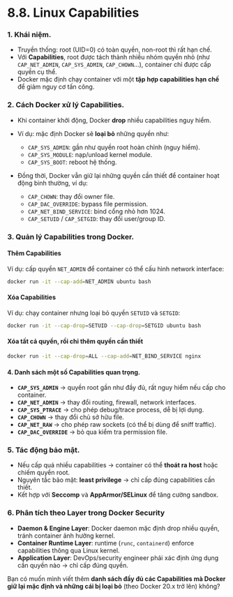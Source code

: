 # 8.8. Linux Capabilities

### 1. Khái niệm.

* Truyền thống: root (UID=0) có toàn quyền, non-root thì rất hạn chế.
* Với **Capabilities**, root được tách thành nhiều nhóm quyền nhỏ (như `CAP_NET_ADMIN`, `CAP_SYS_ADMIN`, `CAP_CHOWN`…), container chỉ được cấp quyền cụ thể.
* Docker mặc định chạy container với một **tập hợp capabilities hạn chế** để giảm nguy cơ tấn công.
### 2. Cách Docker xử lý Capabilities.

* Khi container khởi động, Docker **drop** nhiều capabilities nguy hiểm.

* Ví dụ: mặc định Docker sẽ **loại bỏ** những quyền như:

  * `CAP_SYS_ADMIN`: gần như quyền root hoàn chỉnh (nguy hiểm).
  * `CAP_SYS_MODULE`: nạp/unload kernel module.
  * `CAP_SYS_BOOT`: reboot hệ thống.

* Đồng thời, Docker vẫn giữ lại những quyền cần thiết để container hoạt động bình thường, ví dụ:

  * `CAP_CHOWN`: thay đổi owner file.
  * `CAP_DAC_OVERRIDE`: bypass file permission.
  * `CAP_NET_BIND_SERVICE`: bind cổng nhỏ hơn 1024.
  * `CAP_SETUID` / `CAP_SETGID`: thay đổi user/group ID.

### 3. Quản lý Capabilities trong Docker.

#### Thêm Capabilities

Ví dụ: cấp quyền `NET_ADMIN` để container có thể cấu hình network interface:

```bash
docker run -it --cap-add=NET_ADMIN ubuntu bash
```

#### Xóa Capabilities

Ví dụ: chạy container nhưng loại bỏ quyền `SETUID` và `SETGID`:

```bash
docker run -it --cap-drop=SETUID --cap-drop=SETGID ubuntu bash
```

#### Xóa tất cả quyền, rồi chỉ thêm quyền cần thiết

```bash
docker run -it --cap-drop=ALL --cap-add=NET_BIND_SERVICE nginx
```

#### 4. Danh sách một số Capabilities quan trọng.

* **`CAP_SYS_ADMIN`** → quyền root gần như đầy đủ, rất nguy hiểm nếu cấp cho container.
* **`CAP_NET_ADMIN`** → thay đổi routing, firewall, network interfaces.
* **`CAP_SYS_PTRACE`** → cho phép debug/trace process, dễ bị lợi dụng.
* **`CAP_CHOWN`** → thay đổi chủ sở hữu file.
* **`CAP_NET_RAW`** → cho phép raw sockets (có thể bị dùng để sniff traffic).
* **`CAP_DAC_OVERRIDE`** → bỏ qua kiểm tra permission file.

### 5. Tác động bảo mật.

* Nếu cấp quá nhiều capabilities → container có thể **thoát ra host** hoặc chiếm quyền root.
* Nguyên tắc bảo mật: **least privilege** → chỉ cấp đúng capabilities cần thiết.
* Kết hợp với **Seccomp** và **AppArmor/SELinux** để tăng cường sandbox.

### 6. **Phân tích theo Layer trong Docker Security**

* **Daemon & Engine Layer**: Docker daemon mặc định drop nhiều quyền, tránh container ảnh hưởng kernel.
* **Container Runtime Layer**: runtime (`runc`, `containerd`) enforce capabilities thông qua Linux kernel.
* **Application Layer**: DevOps/security engineer phải xác định ứng dụng cần quyền nào → chỉ cấp đúng quyền.


Bạn có muốn mình viết thêm **danh sách đầy đủ các Capabilities mà Docker giữ lại mặc định và những cái bị loại bỏ** (theo Docker 20.x trở lên) không?
